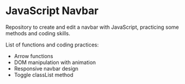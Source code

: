 # JavaScript Navbar
Repository to create and edit a navbar with JavaScript, practicing some methods and coding skills.

List of functions and coding practices:
<ul>
  <li>Arrow functions</li>
  <li>DOM manipulation with animation</li>
  <li>Responsive navbar design</li>
  <li>Toggle classList method</li>
  </ul>
